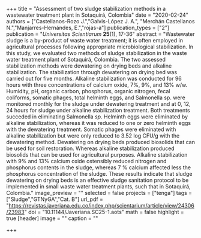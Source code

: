 +++
title = "Assessment of two sludge stabilization methods in a wastewater treatment plant in Sotaquirá, Colombia"
date = "2020-02-24"
authors = ["Castellanos-Rozo J.","Galvis-López J. A.", "Merchán Castellanos N.","Manjarres-Hernándes, E.","rojas-a"]
publication_types = ["2"]
publication = "*Universitas Scientiarum* **25**(1), 17-36"
abstract = "Wastewater sludge is a by-product of waste water treatment; it is often employed in agricultural processes following appropriate microbiological stabilization. In this study, we evaluated two methods of sludge stabilization in the waste water treatment plant of Sotaquirá, Colombia. The two assessed stabilization methods were dewatering on drying beds and alkaline stabilization. The stabilization through dewatering on drying bed was carried out for five months. Alkaline stabilization was conducted for 96 hours with three concentrations of calcium oxide, 7%, 9%, and 13% w/w. Humidity, pH, organic carbon, phosphorus, organic nitrogen, fecal coliforms, somatic phages, total helminth eggs, and Salmonella sp. were monitored monthly for the sludge under dewatering treatment and at 0, 12, 24 hours for sludge under alkaline stabilization treatment. Both treatments succeded in eliminating Salmonella *sp*. Helminth eggs were eliminated by alkaline stabilization, whereas it was reduced to one or zero helminth eggs with the dewatering treatment. Somatic phages were eliminated with alkaline stabilization but were only reduced to 3.52 log CFU/g with the dewatering method. Dewatering on drying beds produced biosolids that can be used for soil restoration. Whereas alkaline stabilization produced biosolids that can be used for agricultural purposes. Alkaline stabilization with 9% and 13% calcium oxide ostensibly reduced nitrogen and phosphorus contents in the sludge, whereas 7 % calcium affected less the phosphorus concentration of the sludge. These results indicate that sludge dewatering on drying beds is an effective sludge sanitation protocol to be implemented in small waste water treatment plants, such that in Sotaquirá, Colombia."
image_preview = ""
selected = false
projects = ["tenga"]
tags = ["Sludge","GTNyGA","Cat. B"]
url_pdf = "https://revistas.javeriana.edu.co/index.php/scientarium/article/view/24306/23983"
doi = "10.11144/Javeriana.SC25-1.aots"
math = false
highlight = true
[header]
image = ""
caption = ""

+++
